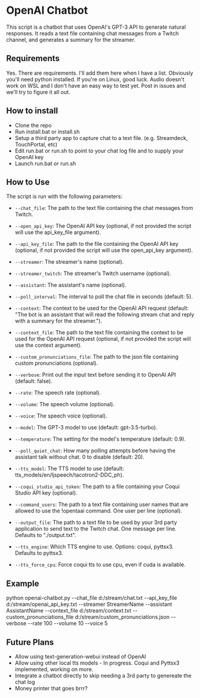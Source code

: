 # OpenAI Chatbot

This script is a chatbot that uses OpenAI's GPT-3 API to generate natural responses. It reads a text file containing chat messages from a Twitch channel, and generates a summary for the streamer.

## Requirements

Yes.  There are requirements.  I'll add them here when I have a list.  Obviously you'll need python installed.  If you're on Linux, good luck.  Audio doesn't work on WSL and I don't have an easy way to test yet.  Post in issues and we'll try to figure it all out.
## How to install

* Clone the repo
* Run install.bat or install.sh
* Setup a third party app to capture chat to a text file.  (e.g. Streamdeck, TouchPortal, etc)
* Edit run.bat or run.sh to point to your chat log file and to supply your OpenAI key
* Launch run.bat or run.sh

## How to Use

The script is run with the following parameters:

* `--chat_file`: The path to the text file containing the chat messages from Twitch.

* `--open_api_key`: The OpenAI API key (optional, if not provided the script will use the api_key_file argument).

* `--api_key_file`: The path to the file containing the OpenAI API key (optional, if not provided the script will use the open_api_key argument).

* `--streamer`: The streamer's name (optional).

* `--streamer_twitch`: The streamer's Twitch username (optional).

* `--assistant`: The assistant's name (optional).

* `--poll_interval`: The interval to poll the chat file in seconds (default: 5).

* `--context`: The context to be used for the OpenAI API request (default: "The bot is an assistant that will read the following stream chat and reply with a summary for the streamer.").

* `--context_file`: The path to the text file containing the context to be used for the OpenAI API request (optional, if not provided the script will use the context argument).

* `--custom_pronunciations_file`: The path to the json file containing custom pronunciations (optional).

* `--verbose`: Print out the input text before sending it to OpenAI API (default: false).

* `--rate`: The speech rate (optional).

* `--volume`: The speech volume (optional).

* `--voice`: The speech voice (optional).

* `--model`: The GPT-3 model to use (default: gpt-3.5-turbo).

* `--temperature`: The setting for the model's temperature (default: 0.9).

* `--poll_quiet_chat`: How many polling attempts before having the assistant talk without chat. 0 to disable (default: 20).

* `--tts_model`: The TTS model to use (default: tts_models/en/ljspeech/tacotron2-DDC_ph).

* `--coqui_studio_api_token`: The path to a file containing your Coqui Studio API key (optional).

* `--command_users`: The path to a text file containing user names that are allowed to use the !opentaai command. One user per line (optional).

* `--output_file`: The path to a text file to be used by your 3rd party application to send text to the Twitch chat. One message per line. Defaults to "./output.txt".

* `--tts_engine`: Which TTS engine to use. Options: coqui, pyttsx3. Defaults to pyttsx3.

* `--tts_force_cpu`: Force coqui tts to use cpu, even if cuda is available.

## Example

python openai-chatbot.py --chat_file d:/stream/chat.txt --api_key_file d:/stream/openai_api_key.txt --streamer StreamerName --assistant AssistantName --context_file d:/stream/context.txt --custom_pronunciations_file d:/stream/custom_pronunciations.json --verbose --rate 100 --volume 10 --voice 5

## Future Plans

* Allow using text-generation-webui instead of OpenAI
* Allow using other local tts models - In progress.  Coqui and Pyttsx3 implemented, working on more.
* Integrate a chatbot directly to skip needing a 3rd party to genereate the chat log
* Money printer that goes brrr?

